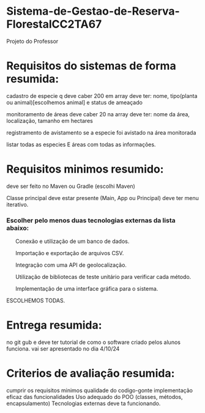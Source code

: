 # Sistema-de-Gestao-de-Reserva-FlorestalCC2TA67
Projeto do Professor
# Requisitos do sistemas de forma resumida:
cadastro de especie q deve caber 200 em array
deve ter: nome, tipo(planta ou animal)[escolhemos animal] e status de ameaçado

monitoramento de áreas
deve caber 20 na array
deve ter: nome da área, localização, tamanho em hectares

registramento de avistamento
se a especie foi avistado na área monitorada

listar todas as especies E áreas
com todas as informações.

# Requisitos minimos resumido:
deve ser feito no Maven ou Gradle (escolhi Maven)

Classe principal deve estar presente (Main, App ou Principal)
deve ter menu iterativo.

<h3> Escolher pelo menos duas tecnologias externas da lista abaixo: </h3>
<ol>Conexão e utilização de um banco de dados.</ol>
<ol>Importação e exportação de arquivos CSV.</ol>
<ol>Integração com uma API de geolocalização.</ol>
<ol>Utilização de bibliotecas de teste unitário para verificar cada método.</ol>
<ol>Implementação de uma interface gráfica para o sistema.</ol>
<p>ESCOLHEMOS TODAS.</p>

# Entrega resumida:
no git gub e deve ter tutorial de como o software criado pelos alunos funciona.
vai ser apresentado no dia 4/10/24

# Criterios de avaliação resumida:
cumprir os requisitos minimos
qualidade do codigo-gonte
implementação eficaz das funcionalidades
Uso adequado do POO (classes, métodos, encapsulamento)
Tecnologias externas deve ta funcionando.
